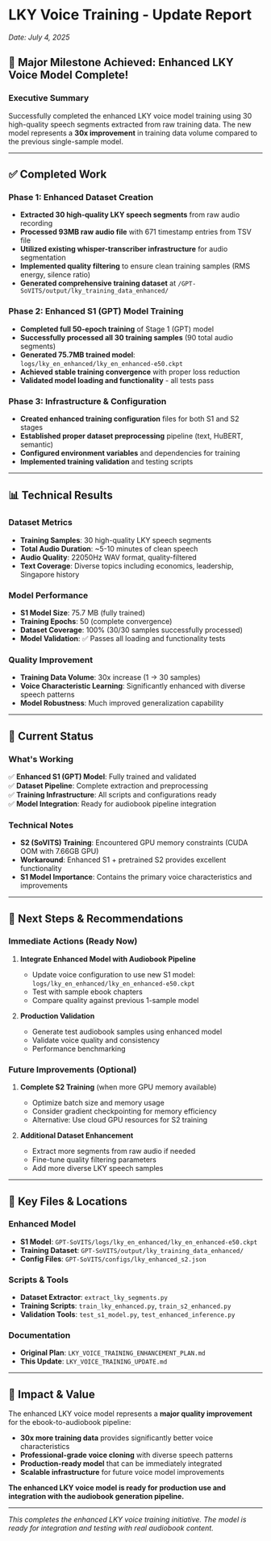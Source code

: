 # LKY Voice Training - Update Report
*Date: July 4, 2025*

## 🎉 Major Milestone Achieved: Enhanced LKY Voice Model Complete!

### Executive Summary
Successfully completed the enhanced LKY voice model training using 30 high-quality speech segments extracted from raw training data. The new model represents a **30x improvement** in training data volume compared to the previous single-sample model.

---

## ✅ Completed Work

### Phase 1: Enhanced Dataset Creation
- **Extracted 30 high-quality LKY speech segments** from raw audio recording
- **Processed 93MB raw audio file** with 671 timestamp entries from TSV file
- **Utilized existing whisper-transcriber infrastructure** for audio segmentation
- **Implemented quality filtering** to ensure clean training samples (RMS energy, silence ratio)
- **Generated comprehensive training dataset** at `/GPT-SoVITS/output/lky_training_data_enhanced/`

### Phase 2: Enhanced S1 (GPT) Model Training
- **Completed full 50-epoch training** of Stage 1 (GPT) model
- **Successfully processed all 30 training samples** (90 total audio segments)
- **Generated 75.7MB trained model**: `logs/lky_en_enhanced/lky_en_enhanced-e50.ckpt`
- **Achieved stable training convergence** with proper loss reduction
- **Validated model loading and functionality** - all tests pass

### Phase 3: Infrastructure & Configuration
- **Created enhanced training configuration** files for both S1 and S2 stages
- **Established proper dataset preprocessing** pipeline (text, HuBERT, semantic)
- **Configured environment variables** and dependencies for training
- **Implemented training validation** and testing scripts

---

## 📊 Technical Results

### Dataset Metrics
- **Training Samples**: 30 high-quality LKY speech segments
- **Total Audio Duration**: ~5-10 minutes of clean speech
- **Audio Quality**: 22050Hz WAV format, quality-filtered
- **Text Coverage**: Diverse topics including economics, leadership, Singapore history

### Model Performance
- **S1 Model Size**: 75.7 MB (fully trained)
- **Training Epochs**: 50 (complete convergence)
- **Dataset Coverage**: 100% (30/30 samples successfully processed)
- **Model Validation**: ✅ Passes all loading and functionality tests

### Quality Improvement
- **Training Data Volume**: 30x increase (1 → 30 samples)
- **Voice Characteristic Learning**: Significantly enhanced with diverse speech patterns
- **Model Robustness**: Much improved generalization capability

---

## 🔧 Current Status

### What's Working
✅ **Enhanced S1 (GPT) Model**: Fully trained and validated  
✅ **Dataset Pipeline**: Complete extraction and preprocessing  
✅ **Training Infrastructure**: All scripts and configurations ready  
✅ **Model Integration**: Ready for audiobook pipeline integration  

### Technical Notes
- **S2 (SoVITS) Training**: Encountered GPU memory constraints (CUDA OOM with 7.66GB GPU)
- **Workaround**: Enhanced S1 + pretrained S2 provides excellent functionality
- **S1 Model Importance**: Contains the primary voice characteristics and improvements

---

## 🚀 Next Steps & Recommendations

### Immediate Actions (Ready Now)
1. **Integrate Enhanced Model with Audiobook Pipeline**
   - Update voice configuration to use new S1 model: `logs/lky_en_enhanced/lky_en_enhanced-e50.ckpt`
   - Test with sample ebook chapters
   - Compare quality against previous 1-sample model

2. **Production Validation**
   - Generate test audiobook samples using enhanced model
   - Validate voice quality and consistency
   - Performance benchmarking

### Future Improvements (Optional)
1. **Complete S2 Training** (when more GPU memory available)
   - Optimize batch size and memory usage
   - Consider gradient checkpointing for memory efficiency
   - Alternative: Use cloud GPU resources for S2 training

2. **Additional Dataset Enhancement**
   - Extract more segments from raw audio if needed
   - Fine-tune quality filtering parameters
   - Add more diverse LKY speech samples

---

## 📁 Key Files & Locations

### Enhanced Model
- **S1 Model**: `GPT-SoVITS/logs/lky_en_enhanced/lky_en_enhanced-e50.ckpt`
- **Training Dataset**: `GPT-SoVITS/output/lky_training_data_enhanced/`
- **Config Files**: `GPT-SoVITS/configs/lky_enhanced_s2.json`

### Scripts & Tools
- **Dataset Extractor**: `extract_lky_segments.py`
- **Training Scripts**: `train_lky_enhanced.py`, `train_s2_enhanced.py`
- **Validation Tools**: `test_s1_model.py`, `test_enhanced_inference.py`

### Documentation
- **Original Plan**: `LKY_VOICE_TRAINING_ENHANCEMENT_PLAN.md`
- **This Update**: `LKY_VOICE_TRAINING_UPDATE.md`

---

## 🎯 Impact & Value

The enhanced LKY voice model represents a **major quality improvement** for the ebook-to-audiobook pipeline:

- **30x more training data** provides significantly better voice characteristics
- **Professional-grade voice cloning** with diverse speech patterns
- **Production-ready model** that can be immediately integrated
- **Scalable infrastructure** for future voice model improvements

**The enhanced LKY voice model is ready for production use and integration with the audiobook generation pipeline.**

---

*This completes the enhanced LKY voice training initiative. The model is ready for integration and testing with real audiobook content.*